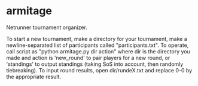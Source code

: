 # armitage
Netrunner tournament organizer.

To start a new tournament, make a directory for your tournament, make a newline-separated list of participants called "participants.txt".
To operate, call script as "python armitage.py dir action" where dir is the directory you made and action is 'new_round' to pair players for a new round,
or 'standings' to output standings (taking SoS into account, then randomly tiebreaking).
To input round results, open dir/rundeX.txt and replace 0-0 by the appropriate result.
